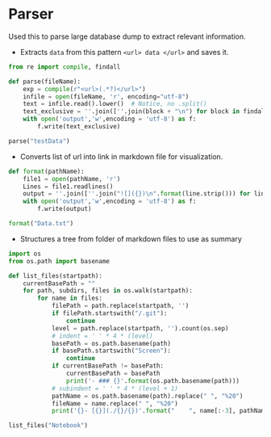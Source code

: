# Parser
Used this to parse large database dump to extract relevant information.


- Extracts `data` from this pattern `<url> data </url>` and saves it.

```py
from re import compile, findall

def parse(fileName):
    exp = compile(r"<url>(.*?)</url>")
    infile = open(fileName, 'r', encoding="utf-8")
    text = infile.read().lower()  # Notice, no .split()
    text_exclusive = ''.join([''.join(block + "\n") for block in findall(exp, text)])
    with open('output','w',encoding = 'utf-8') as f:
        f.write(text_exclusive)

parse("testData")
```

- Converts list of url into link in markdown file for visualization.

```py
def format(pathName):
    file1 = open(pathName, 'r')
    Lines = file1.readlines()
    output = ''.join([''.join("![]({})\n".format(line.strip())) for line in Lines ])
    with open('output','w',encoding = 'utf-8') as f:
        f.write(output)

format("Data.txt")
```

- Structures a tree from folder of markdown files to use as summary

```py
import os
from os.path import basename

def list_files(startpath):
    currentBasePath = ""
    for path, subdirs, files in os.walk(startpath):
        for name in files:
            filePath = path.replace(startpath, '')
            if filePath.startswith("/.git"):
                continue
            level = path.replace(startpath, '').count(os.sep)
            # indent = ' ' * 4 * (level)
            basePath = os.path.basename(path)
            if basePath.startswith("Screen"):
                continue
            if currentBasePath != basePath:
                currentBasePath = basePath
                print('- ### {}'.format(os.path.basename(path)))
            # subindent = ' ' * 4 * (level + 1)
            pathName = os.path.basename(path).replace(" ", "%20")
            fileName = name.replace(" ", "%20")
            print('{}- [{}](./{}/{})'.format("    ", name[:-3], pathName, fileName))

list_files("Notebook")
```